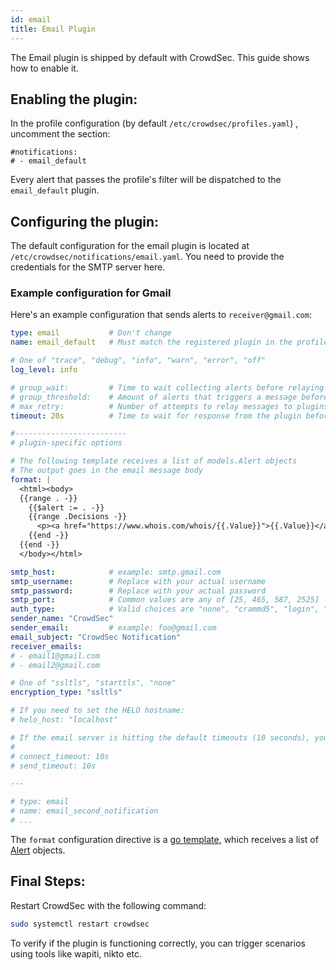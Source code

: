 ```yaml
---
id: email
title: Email Plugin
---
```


The Email plugin is shipped by default with CrowdSec. This guide shows how to enable it.

## Enabling the plugin:

In the profile configuration (by default `/etc/crowdsec/profiles.yaml`) , uncomment the section:

```
#notifications:
# - email_default 
```

Every alert that passes the profile's filter will be dispatched to the `email_default` plugin.

## Configuring the plugin:

The default configuration for the email plugin is located at `/etc/crowdsec/notifications/email.yaml`.
You need to provide the credentials for the SMTP server here.

### Example configuration for Gmail

Here's an example configuration that sends alerts to `receiver@gmail.com`:

```yaml
type: email           # Don't change
name: email_default   # Must match the registered plugin in the profile

# One of "trace", "debug", "info", "warn", "error", "off"
log_level: info

# group_wait:         # Time to wait collecting alerts before relaying a message to this plugin, eg "30s"
# group_threshold:    # Amount of alerts that triggers a message before <group_wait> has expired, eg "10"
# max_retry:          # Number of attempts to relay messages to plugins in case of error
timeout: 20s          # Time to wait for response from the plugin before considering the attempt a failure, eg "10s"

#-------------------------
# plugin-specific options

# The following template receives a list of models.Alert objects
# The output goes in the email message body
format: |
  <html><body>
  {{range . -}}
    {{$alert := . -}}
    {{range .Decisions -}}
      <p><a href="https://www.whois.com/whois/{{.Value}}">{{.Value}}</a> will get <b>{{.Type}}</b> for next <b>{{.Duration}}</b> for triggering <b>{{.Scenario}}</b> on machine <b>{{$alert.MachineID}}</b>.</p> <p><a href="https://app.crowdsec.net/cti/{{.Value}}">CrowdSec CTI</a></p>
    {{end -}}
  {{end -}}
  </body></html>

smtp_host:            # example: smtp.gmail.com
smtp_username:        # Replace with your actual username
smtp_password:        # Replace with your actual password
smtp_port:            # Common values are any of [25, 465, 587, 2525]
auth_type:            # Valid choices are "none", "crammd5", "login", "plain"
sender_name: "CrowdSec"
sender_email:         # example: foo@gmail.com
email_subject: "CrowdSec Notification"
receiver_emails:
# - email1@gmail.com
# - email2@gmail.com

# One of "ssltls", "starttls", "none"
encryption_type: "ssltls"

# If you need to set the HELO hostname:
# helo_host: "localhost"

# If the email server is hitting the default timeouts (10 seconds), you can increase them here
#
# connect_timeout: 10s
# send_timeout: 10s

---

# type: email
# name: email_second_notification
# ...
```

The `format` configuration directive is a [go template](https://pkg.go.dev/text/template), which receives a list of [Alert](https://pkg.go.dev/github.com/crowdsecurity/crowdsec@master/pkg/models#Alert) objects.

## Final Steps:

Restart CrowdSec with the following command:

```bash
sudo systemctl restart crowdsec
```

To verify if the plugin is functioning correctly, you can trigger scenarios using tools like wapiti, nikto etc. 
